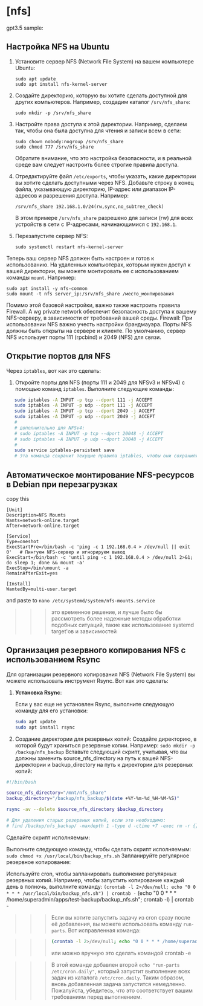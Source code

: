 # [nfs]
gpt3.5 sample:
## Настройка NFS на Ubuntu

1. Установите сервер NFS (Network File System) на вашем компьютере Ubuntu:

    ```shell
    sudo apt update
    sudo apt install nfs-kernel-server
    ```

2. Создайте директорию, которую вы хотите сделать доступной для других компьютеров. Например, создадим каталог `/srv/nfs_share`:

    ```shell
    sudo mkdir -p /srv/nfs_share
    ```

3. Настройте права доступа к этой директории. Например, сделаем так, чтобы она была доступна для чтения и записи всем в сети:

    ```shell
    sudo chown nobody:nogroup /srv/nfs_share
    sudo chmod 777 /srv/nfs_share
    ```

   Обратите внимание, что это настройка безопасности, и в реальной среде вам следует настроить более строгие правила доступа.

4. Отредактируйте файл `/etc/exports`, чтобы указать, какие директории вы хотите сделать доступными через NFS. Добавьте строку в конец файла, указывающую директорию, IP-адрес или диапазон IP-адресов и разрешения доступа. Например:

    ```shell
    /srv/nfs_share 192.168.1.0/24(rw,sync,no_subtree_check)
    ```

   В этом примере `/srv/nfs_share` разрешено для записи (rw) для всех устройств в сети с IP-адресами, начинающимися с `192.168.1`.

5. Перезапустите сервер NFS:

    ```shell
    sudo systemctl restart nfs-kernel-server
    ```

Теперь ваш сервер NFS должен быть настроен и готов к использованию. На удаленных компьютерах, которым нужен доступ к вашей директории, вы можете монтировать ее с использованием команды `mount`. Например:

```shell
sudo apt install -y nfs-common
sudo mount -t nfs server_ip:/srv/nfs_share /место_монтирования
```
Помимо этой базовой настройки, важно также настроить правила Firewall. А wg private network обеспечит безопасность доступа к вашему NFS-серверу, в зависимости от требований вашей среды.
Firewall: При использовании NFS важно учесть настройки брандмауэра. Порты NFS должны быть открыты на сервере и клиенте. По умолчанию, сервер NFS использует порты 111 (rpcbind) и 2049 (NFS) для связи.
## Открытие портов для NFS

Через `iptables`, вот как это сделать:

1. Откройте порты для NFS (порты 111 и 2049 для NFSv3 и NFSv4) с помощью команд `iptables`. Выполните следующие команды:

```bash
   sudo iptables -A INPUT -p tcp --dport 111 -j ACCEPT
   sudo iptables -A INPUT -p udp --dport 111 -j ACCEPT
   sudo iptables -A INPUT -p tcp --dport 2049 -j ACCEPT
   sudo iptables -A INPUT -p udp --dport 2049 -j ACCEPT
   #
   # дополнительно для NFSv4:
   # sudo iptables -A INPUT -p tcp --dport 20048 -j ACCEPT
   # sudo iptables -A INPUT -p udp --dport 20048 -j ACCEPT
   #
   sudo service iptables-persistent save
   # Эта команда сохранит текущие правила iptables, чтобы они сохранились после перезагрузки сервера.
```
 




## Автоматическое монтирование NFS-ресурсов в Debian при перезагрузках
copy this
```
[Unit]
Description=NFS Mounts
Wants=network-online.target
After=network-online.target

[Service]
Type=oneshot
ExecStartPre=/bin/bash -c 'ping -c 1 192.168.0.4 > /dev/null || exit 0'   # Пингуем NFS-сервер и игнорируем вывод
ExecStart=/bin/bash -c 'until ping -c 1 192.168.0.4 > /dev/null 2>&1; do sleep 1; done && mount -a'
ExecStop=/bin/umount -a
RemainAfterExit=yes

[Install]
WantedBy=multi-user.target
```
and paste to ```nano /etc/systemd/system/nfs-mounts.service``` 
>>> это временное решение, и лучше было бы рассмотреть более надежные методы обработки подобных ситуаций, такие как использование systemd target'ов и зависимостей
## Организация резервного копирования NFS с использованием Rsync

Для организации резервного копирования NFS (Network File System) вы можете использовать инструмент Rsync. Вот как это сделать:

1. **Установка Rsync**:

   Если у вас еще не установлен Rsync, выполните следующую команду для его установки:

   ```bash
   sudo apt update
   sudo apt install rsync
   ```
2. Создание директории для резервных копий:
Создайте директорию, в которой будут храниться резервные копии. Например: ```sudo mkdir -p /backup/nfs_backup```
Вставьте следующий скрипт, учитывая, что вы должны заменить source_nfs_directory на путь к вашей NFS-директории и backup_directory на путь к директории для резервных копий:
```bash
#!/bin/bash

source_nfs_directory="/mnt/nfs_share"
backup_directory="/backup/nfs_backup/$(date +%Y-%m-%d_%H-%M-%S)"

rsync -av --delete $source_nfs_directory $backup_directory

# Для удаления старых резервных копий, если это необходимо:
# find /backup/nfs_backup/ -maxdepth 1 -type d -ctime +7 -exec rm -r {} \;
```
Сделайте скрипт исполняемым:

Выполните следующую команду, чтобы сделать скрипт исполняемым: ```sudo chmod +x /usr/local/bin/backup_nfs.sh```
Запланируйте регулярное резервное копирование:

Используйте cron, чтобы запланировать выполнение регулярных резервных копий. Например, чтобы запустить копирование каждый день в полночь, выполните команду: 
```(crontab -l 2>/dev/null; echo "0 0 * * * /usr/local/bin/backup_nfs.sh") | crontab -```
(echo "0 0 * * * /home/superadmin/apps/test-backup/backup_nfs.sh"; crontab -l) | crontab -


>>> Если вы хотите запустить задачу из cron сразу после её добавления, вы можете использовать команду `run-parts`. Вот исправленная команда:

>>> ```bash
>>> (crontab -l 2>/dev/null; echo "0 0 * * * /home/superadmin/apps/test-backup/backup_nfs.sh" && echo "run-parts /etc/cron.daily") | crontab -
>>> ```
>>> или можно вручную это сделать командой crontab -e


>>> В этой команде добавлен второй `echo "run-parts /etc/cron.daily"`, который запустит выполнение всех задач из каталога `/etc/cron.daily`. Таким образом, вновь добавленная задача запустится немедленно. Пожалуйста, убедитесь, что это соответствует вашим требованиям перед выполнением.



